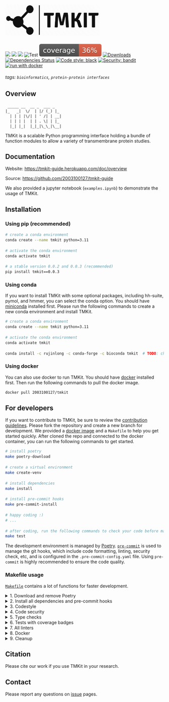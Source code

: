 <h1>
    <img src="https://github.com/2003100127/tmkit/blob/main/tmkit/util/tmkit_sign.png?raw=true" width="300" height="100">
    <br>
</h1>

![](https://img.shields.io/badge/tmkit-executable-519dd9.svg)
![](https://img.shields.io/badge/last_released-March._2023-green.svg)
![](https://img.shields.io/pypi/v/tmkitx?logo=PyPI)
![Test](https://github.com/2003100127/tmkit/actions/workflows/test.yml/badge.svg)
![Coverage Report](assets/images/coverage.svg)
[![Downloads](https://pepy.tech/badge/tmkitx)](https://pepy.tech/project/tmkitx)
[![Dependencies Status](https://img.shields.io/badge/dependencies-up%20to%20date-brightgreen.svg)](https://github.com/2003100127/tmkit/pulls?utf8=%E2%9C%93&q=is%3Apr%20author%3Aapp%2Fdependabot)
[![Code style: black](https://img.shields.io/badge/code%20style-black-000000.svg)](https://github.com/psf/black)
[![Security: bandit](https://img.shields.io/badge/security-bandit-green.svg)](https://github.com/PyCQA/bandit)
[![run with docker](https://img.shields.io/badge/run%20with-Docker-0db7ed?logo=docker)](https://www.docker.com/2003100127/tmkit)

<!-- ![Build](https://github.com/2003100127/tmkit/actions/workflows/build.yml/badge.svg) -->

###### tags: `bioinformatics`, `protein-protein interfaces`

## Overview

```angular2html
 _____ __  __ _  ___ _
|_   _|  \/  | |/ (_) |_
  | | | |\/| | ' /| | __|
  | | | |  | | . \| | |_
  |_| |_|  |_|_|\_\_|\__|
```

TMKit is a scalable Python programming interface holding a bundle of function modules to allow a variety of transmembrane protein studies.

## Documentation

Website: https://tmkit-guide.herokuapp.com/doc/overview

Source: https://github.com/2003100127/tmkit-guide

We also provided a jupyter notebook (`examples.ipynb`) to demonstrate the usage of TMKit.

## Installation

### Using pip (recommended)

```sh
# create a conda environment
conda create --name tmkit python=3.11

# activate the conda environment
conda activate tmkit

# a stable version 0.0.2 and 0.0.3 (recommended)
pip install tmkit==0.0.3
```

### Using conda

If you want to install TMKit with some optional packages, including hh-suite, pymol, and hmmer, you can select the conda option. You should have [miniconda](https://docs.conda.io/en/latest/miniconda.html) installed first. Please run the following commands to create a new conda environment and install TMKit.

```sh
# create a conda environment
conda create --name tmkit python=3.11

# activate the conda environment
conda activate tmkit

conda install -c rujinlong -c conda-forge -c bioconda tmkit  # TODO: change to 2003100127 channel
```

### Using docker

You can also use docker to run TMKit. You should have [docker](https://docs.docker.com/get-docker/) installed first. Then run the following commands to pull the docker image.

```sh
docker pull 2003100127/tmkit
```

## For developers

If you want to contribute to TMKit, be sure to review the [contribution guidelines](CONTRIBUTING.md). Please fork the repository and create a new branch for development. We provided a [docker image](https://hub.docker.com/r/2003100127/tmkit-dev/tags) and a `Makefile` to help you get started quickly. After cloned the repo and connected to the docker container, you can run the following commands to get started.

```sh
# install poetry
make poetry-download

# create a virtual environment
make create-venv

# install dependencies
make install

# install pre-commit hooks
make pre-commit-install

# happy coding :)
# ...

# after coding, run the following commands to check your code before making a pull request
make test
```

The development environment is managed by [Poetry](https://python-poetry.org/). [`pre-commit`](https://github.com/pre-commit/pre-commit) is used to manage the git hooks, which include code formatting, linting, security check, etc, and is configured in the `.pre-commit-config.yaml` file. Using `pre-commit` is highly recommended to ensure the code quality.

### Makefile usage

[`Makefile`](https://github.com/2003100127/tmkit/blob/main/Makefile) contains a lot of functions for faster development.

<details>
<summary>1. Download and remove Poetry</summary>
<p>

To download and install Poetry run:

```bash
make poetry-download
```

To uninstall

```bash
make poetry-remove
```

</p>
</details>

<details>
<summary>2. Install all dependencies and pre-commit hooks</summary>
<p>

Install requirements:

```bash
make install
```

Pre-commit hooks coulb be installed after `git init` via

```bash
make pre-commit-install
```

</p>
</details>

<details>
<summary>3. Codestyle</summary>
<p>

Automatic formatting uses `pyupgrade`, `isort` and `black`.

```bash
make codestyle

# or use synonym
make formatting
```

Codestyle checks only, without rewriting files:

```bash
make check-codestyle
```

> Note: `check-codestyle` uses `isort`, `black` and `darglint` library

Update all dev libraries to the latest version using one comand

```bash
make update-dev-deps
```

</p>
</details>

<details>
<summary>4. Code security</summary>
<p>

```bash
make check-safety
```

This command launches `Poetry` integrity checks as well as identifies security issues with `Safety` and `Bandit`.

```bash
make check-safety
```

</p>
</details>

<details>
<summary>5. Type checks</summary>
<p>

Run `mypy` static type checker

```bash
make mypy
```

</p>
</details>

<details>
<summary>6. Tests with coverage badges</summary>
<p>

Run `pytest`

```bash
make test
```

</p>
</details>

<details>
<summary>7. All linters</summary>
<p>

Of course there is a command to ~~rule~~ run all linters in one:

```bash
make lint
```

the same as:

```bash
make test && make check-codestyle && make mypy && make check-safety
```

</p>
</details>

<details>
<summary>8. Docker</summary>
<p>

```bash
make docker-build
```

which is equivalent to:

```bash
make docker-build VERSION=latest
```

Remove docker image with

```bash
make docker-remove
```

More information [about docker](https://github.com/2003100127/tmkit/tree/master/docker).

</p>
</details>

<details>
<summary>9. Cleanup</summary>
<p>
Delete pycache files

```bash
make pycache-remove
```

Remove package build

```bash
make build-remove
```

Delete .DS_STORE files

```bash
make dsstore-remove
```

Remove .mypycache

```bash
make mypycache-remove
```

Or to remove all above run:

```bash
make cleanup
```

</p>
</details>

## Citation

Please cite our work if you use TMKit in your research.

## Contact

Please report any questions on [issue](https://github.com/2003100127/tmkit/issues) pages.
